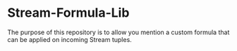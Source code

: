 # Stream-Formula-Lib

The purpose of this repository is to allow you mention a custom formula that can be applied on incoming Stream tuples.
